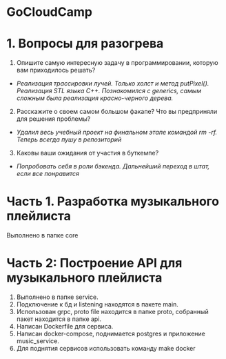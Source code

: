 # GoCloudCamp
# 1. Вопросы для разогрева
1. Опишите самую интересную задачу в программировании, которую вам приходилось решать?
+ *Реализация трассировки лучей. Только холст и метод putPixel(). Реализация STL языка С++. Познакомился с generics, самым сложным была реализация красно-черного дерева.*
2. Расскажите о своем самом большом факапе? Что вы предприняли для решения проблемы?
+ *Удалил весь учебный проект на финальном этапе командой rm -rf. Теперь всегда пушу в репозиторий*
3. Каковы ваши ожидания от участия в буткемпе?
+ *Попробовать себя в роли бэкенда. Дальнейший переход в штат, если все понравится*

# Часть 1. Разработка музыкального плейлиста

Выполнено в папке core

# Часть 2: Построение API для музыкального плейлиста

1. Выполнено в папке service.
2. Подключение к бд и listening находятся в пакете main.
3. Использован grpc, proto file находится в папке proto, собранный пакет находится в папке api.
3. Написан Dockerfile для сервиса.
4. Написан docker-compose, поднимается postgres и приложение music_service.
5. Для поднятия сервисов использовать команду make docker
